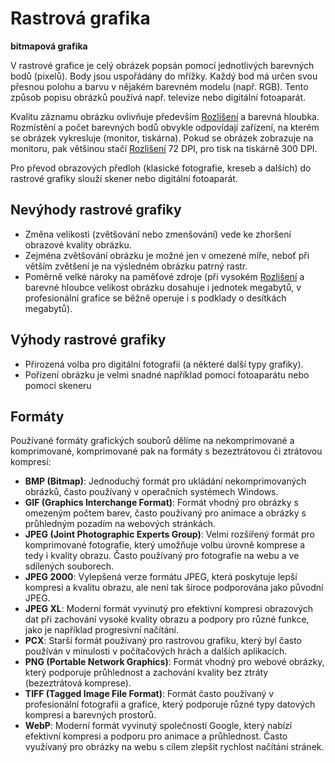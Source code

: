 # Rastrová grafika
**bitmapová grafika**

V rastrové grafice je celý obrázek popsán pomocí jednotlivých barevných bodů (pixelů). Body jsou uspořádány do mřížky. Každý bod má určen svou přesnou polohu a barvu v nějakém barevném modelu (např. RGB). Tento způsob popisu obrázků používá např. televize nebo digitální fotoaparát.

Kvalitu záznamu obrázku ovlivňuje především [Rozlišení](Rozlišení.md) a barevná hloubka. Rozmístění a počet barevných bodů obvykle odpovídají zařízení, na kterém se obrázek vykresluje (monitor, tiskárna). Pokud se obrázek zobrazuje na monitoru, pak většinou stačí [Rozlišení](Rozlišení.md) 72 DPI, pro tisk na tiskárně 300 DPI.

Pro převod obrazových předloh (klasické fotografie, kreseb a dalších) do rastrové grafiky slouží skener nebo digitální fotoaparát. 

## Nevýhody rastrové grafiky

- Změna velikosti (zvětšování nebo zmenšování) vede ke zhoršení obrazové kvality obrázku.
- Zejména zvětšování obrázku je možné jen v omezené míře, neboť při větším zvětšení je na výsledném obrázku patrný rastr.
- Poměrně velké nároky na paměťové zdroje (při vysokém [Rozlišení](Rozlišení.md) a barevné hloubce velikost obrázku dosahuje i jednotek megabytů, v profesionální grafice se běžně operuje i s podklady o desítkách megabytů).

## Výhody rastrové grafiky

- Přirozená volba pro digitální fotografii (a některé další typy grafiky).
- Pořízení obrázku je velmi snadné například pomocí fotoaparátu nebo pomocí skeneru

## Formáty

Používané formáty grafických souborů dělíme na nekomprimované a komprimované, komprimované pak na formáty s bezeztrátovou či ztrátovou kompresí:

- **BMP (Bitmap)**: Jednoduchý formát pro ukládání nekomprimovaných obrázků, často používaný v operačních systémech Windows.
- **GIF (Graphics Interchange Format)**: Formát vhodný pro obrázky s omezeným počtem barev, často používaný pro animace a obrázky s průhledným pozadím na webových stránkách.
- **JPEG (Joint Photographic Experts Group)**: Velmi rozšířený formát pro komprimované fotografie, který umožňuje volbu úrovně komprese a tedy i kvality obrazu. Často používaný pro fotografie na webu a ve sdílených souborech.
- **JPEG 2000**: Vylepšená verze formátu JPEG, která poskytuje lepší kompresi a kvalitu obrazu, ale není tak široce podporována jako původní JPEG.
- **JPEG XL**: Moderní formát vyvinutý pro efektivní kompresi obrazových dat při zachování vysoké kvality obrazu a podpory pro různé funkce, jako je například progresivní načítání.
- **PCX**: Starší formát používaný pro rastrovou grafiku, který byl často používán v minulosti v počítačových hrách a dalších aplikacích.
- **PNG (Portable Network Graphics)**: Formát vhodný pro webové obrázky, který podporuje průhlednost a zachování kvality bez ztráty (bezeztrátová komprese).
- **TIFF (Tagged Image File Format)**: Formát často používaný v profesionální fotografii a grafice, který podporuje různé typy datových kompresí a barevných prostorů.
- **WebP**: Moderní formát vyvinutý společností Google, který nabízí efektivní kompresi a podporu pro animace a průhlednost. Často využívaný pro obrázky na webu s cílem zlepšit rychlost načítání stránek.